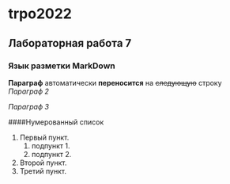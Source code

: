 trpo2022
============

Лабораторная работа 7
------------------------

### Язык разметки MarkDown

**Параграф**
aвтоматически __переносится__ на ~~следующую~~ строку
*Параграф 2*

_Параграф 3_

####Нумерованный список

1. Первый пункт.
   1. подпункт 1.
   1. подпункт 2.
3. Второй пункт. 
4. Третий пункт.
